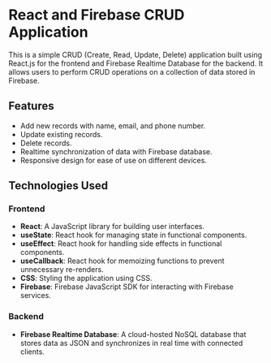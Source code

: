 # React and Firebase CRUD Application

This is a simple CRUD (Create, Read, Update, Delete) application built using React.js for the frontend and Firebase Realtime Database for the backend. It allows users to perform CRUD operations on a collection of data stored in Firebase.

## Features

- Add new records with name, email, and phone number.
- Update existing records.
- Delete records.
- Realtime synchronization of data with Firebase database.
- Responsive design for ease of use on different devices.

## Technologies Used

### Frontend

- **React**: A JavaScript library for building user interfaces.
- **useState**: React hook for managing state in functional components.
- **useEffect**: React hook for handling side effects in functional components.
- **useCallback**: React hook for memoizing functions to prevent unnecessary re-renders.
- **CSS**: Styling the application using CSS.
- **Firebase**: Firebase JavaScript SDK for interacting with Firebase services.

### Backend

- **Firebase Realtime Database**: A cloud-hosted NoSQL database that stores data as JSON and synchronizes in real time with connected clients.

